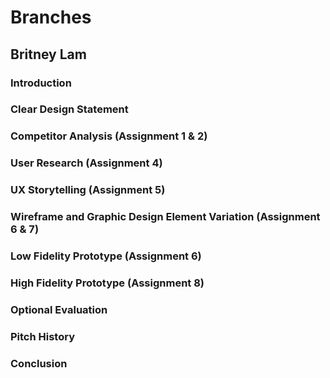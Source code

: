 # Branches 
## Britney Lam 

### Introduction

### Clear Design Statement

### Competitor Analysis (Assignment 1 & 2)

### User Research (Assignment 4)

### UX Storytelling (Assignment 5) 

### Wireframe and Graphic Design Element Variation (Assignment 6 & 7)

### Low Fidelity Prototype (Assignment 6) 

### High Fidelity Prototype (Assignment 8)

### Optional Evaluation

### Pitch History 

### Conclusion 
